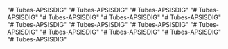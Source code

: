 "# Tubes-APSISDIG" 
"# Tubes-APSISDIG" 
"# Tubes-APSISDIG" 
"# Tubes-APSISDIG" 
"# Tubes-APSISDIG" 
"# Tubes-APSISDIG" 
"# Tubes-APSISDIG" 
"# Tubes-APSISDIG" 
"# Tubes-APSISDIG" 
"# Tubes-APSISDIG" 
"# Tubes-APSISDIG" 
"# Tubes-APSISDIG" 
"# Tubes-APSISDIG" 
"# Tubes-APSISDIG" 
"# Tubes-APSISDIG" 
